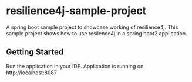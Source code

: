 # resilience4j-sample-project
A spring boot sample project to showcase working of resilience4j. 
This sample project shows how to use resilence4j in a spring boot2 application.

## Getting Started
Run the application in your IDE.
Application is running on http://localhost:8087
